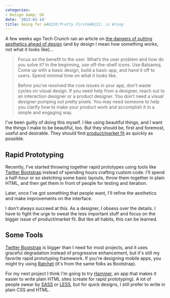 ```yaml
---
categories:
- Design &amp; UX
date: '2013-01-14'
title: Going for &#8220;Pretty First&#8221; is Wrong
---
```


A few weeks ago Tech Crunch ran an article on <a href="http://techcrunch.com/2012/11/24/a-designers-take-on-app-development-pretty-first-is-wrong/">the dangers of putting aesthetics ahead of design</a> (and by design I mean how something works, not what it looks like)...

<blockquote>Focus on the benefit to the user. What’s the user problem and how do you solve it? In the beginning, use off-the-shelf icons. Use Balsamiq. Come up with a basic design, build a basic app, and hand it off to users. Spend minimal time on what it looks like.

Before you’ve resolved the core issues in your app, don’t waste cycles on visual design. If you need help from a designer, reach out to an interaction designer or a product designer. You don’t need a visual designer pumping out pretty pixels. You may need someone to help you clarify how to make your product work and accomplish it in a simple and engaging way.</blockquote>

I've been guilty of doing this myself. I like using beautiful things, and I want the things I make to be beautiful, too. But they should be, first and foremost, useful and desirable. They should find <a href="http://pmarchive.com/guide_to_startups_part4">product/market fit</a> as quickly as possible.
<!--more-->
<h2>Rapid Prototyping</h2>

Recently, I've started throwing together rapid prototypes using tools like <a href="http://twitter.github.com/bootstrap/">Twitter Bootstrap</a> instead of spending hours crafting custom code. I'll spend a half-hour or so sketching some basic layouts, throw them together in plain HTML, and then get them in front of people for testing and iteration.

Later, once I've got something that people want, I'll refine the aesthetics and make improvements on the interface.

I don't always succeed at this. As a designer, I obsess over the details. I have to fight the urge to sweat the less important stuff and focus on the bigger issue of product/market fit. But like all habits, this can be learned.

<h2>Some Tools</h2>

<a href="twitter.github.com/bootstrap/">Twitter Bootstrap</a> is bigger than I need for most projects, and it uses graceful degradation instead of progressive enhancement, but it's still my favorite rapid prototyping framework. If you're designing mobile apps, you might try using <a href="http://maker.github.com/ratchet/">Ratchet</a> (it's from the same folks as Bootstrap).

For my next project I think I'm going to try <a href="http://hammerformac.com/">Hammer</a>, an app that makes it easier to write plain HTML sites (create for rapid prototyping). A lot of people swear by <a href="http://sass-lang.com/">SASS</a> or <a href="http://lesscss.org/">LESS</a>, but for quick designs, I still prefer to write in plain CSS and HTML.